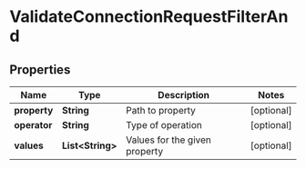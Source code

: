 

# ValidateConnectionRequestFilterAnd


## Properties

| Name | Type | Description | Notes |
|------------ | ------------- | ------------- | -------------|
|**property** | **String** | Path to property |  [optional] |
|**operator** | **String** | Type of operation |  [optional] |
|**values** | **List&lt;String&gt;** | Values for the given property |  [optional] |



